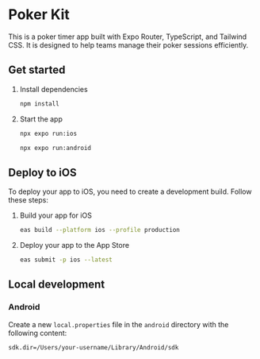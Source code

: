 # Poker Kit

This is a poker timer app built with Expo Router, TypeScript, and Tailwind CSS. It is designed to help teams manage
their poker sessions efficiently.

## Get started

1. Install dependencies

   ```bash
   npm install
   ```

2. Start the app

   ```bash
   npx expo run:ios
   ```
   ```bash
   npx expo run:android
   ```

## Deploy to iOS

To deploy your app to iOS, you need to create a development build. Follow these steps:

1. Build your app for iOS
   ```bash
   eas build --platform ios --profile production
   ```
2. Deploy your app to the App Store
   ```bash
   eas submit -p ios --latest  
   ```

## Local development

### Android
Create a new `local.properties` file in the `android` directory with the following content:

```properties
sdk.dir=/Users/your-username/Library/Android/sdk